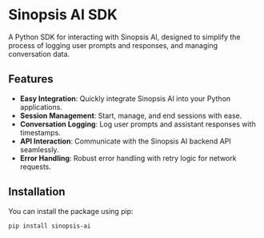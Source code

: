 # Sinopsis AI SDK

A Python SDK for interacting with Sinopsis AI, designed to simplify the process of logging user prompts and responses, and managing conversation data.

## Features

- **Easy Integration**: Quickly integrate Sinopsis AI into your Python applications.
- **Session Management**: Start, manage, and end sessions with ease.
- **Conversation Logging**: Log user prompts and assistant responses with timestamps.
- **API Interaction**: Communicate with the Sinopsis AI backend API seamlessly.
- **Error Handling**: Robust error handling with retry logic for network requests.

## Installation

You can install the package using pip:

```bash
pip install sinopsis-ai